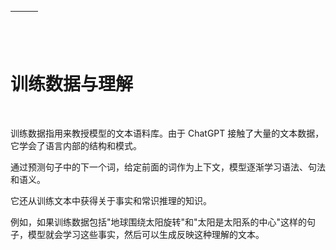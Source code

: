 | ![image](img/chapter_title_corner_decoration_left.png) |  | ![image](img/chapter_title_corner_decoration_right.png) |
| --- | --- | --- |

![image](img/chapter_title_above.png)

# 训练数据与理解

![image](img/chapter_title_below.png)

训练数据指用来教授模型的文本语料库。由于 ChatGPT 接触了大量的文本数据，它学会了语言内部的结构和模式。

通过预测句子中的下一个词，给定前面的词作为上下文，模型逐渐学习语法、句法和语义。

它还从训练文本中获得关于事实和常识推理的知识。

例如，如果训练数据包括"地球围绕太阳旋转"和"太阳是太阳系的中心"这样的句子，模型就会学习这些事实，然后可以生成反映这种理解的文本。
